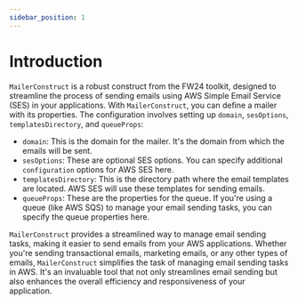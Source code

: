 ```yaml
---
sidebar_position: 1
---
```


# Introduction

`MailerConstruct` is a robust construct from the FW24 toolkit, designed to streamline the process of sending emails using AWS Simple Email Service (SES) in your applications. With `MailerConstruct`, you can define a mailer with its properties. The configuration involves setting up `domain`, `sesOptions`, `templatesDirectory`, and `queueProps`:

- `domain`: This is the domain for the mailer. It's the domain from which the emails will be sent.
- `sesOptions`: These are optional SES options. You can specify additional `configuration` options for AWS SES here.
- `templatesDirectory`: This is the directory path where the email templates are located. AWS SES will use these templates for sending emails.
- `queueProps`: These are the properties for the queue. If you're using a queue (like AWS SQS) to manage your email sending tasks, you can specify the queue properties here.

`MailerConstruct` provides a streamlined way to manage email sending tasks, making it easier to send emails from your AWS applications. Whether you're sending transactional emails, marketing emails, or any other types of emails, `MailerConstruct` simplifies the task of managing email sending tasks in AWS. It's an invaluable tool that not only streamlines email sending but also enhances the overall efficiency and responsiveness of your application.
